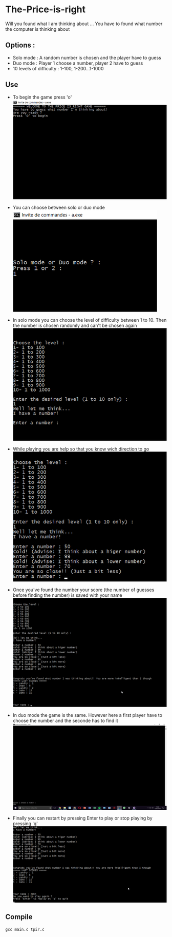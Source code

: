 # The-Price-is-right
  Will you found what I am thinking about ...
  You have to found what number the computer is thinking  about

## Options : 
 - Solo mode : A random number is chosen and the player have to guess
 - Duo mode : Player 1 choose a number, player 2 have to guess
 - 10 levels of difficulty : 1-100, 1-200...1-1000

## Use
 - To begin the game press 'o'
   ![Alt Text](screenshots/begin.png?raw=true "Press 'O' to begin")
 
 - You can choose between solo or duo mode
    ![Alt Text](screenshots/gamemode.png?raw=true "Press 1 or 2 to choose a mode")
 
 - In solo mode you can choose the level of difficulty between 1 to 10. Then the number is chosen randomly and can't be chosen again
   ![Alt Text](screenshots/level.png?raw=true "You can press 1 to 10 to choose a level")
 
 - While playing you are help so that you know wich direction to go
   ![Alt Text](screenshots/advise.png?raw=true "The program tell you if you're about to find the number or not")
 
 - Once you've found the number your score (the number of guesses before finding the number) is saved with your name
   ![Alt Text](screenshots/lastscores.png?raw=true "Your score is saved at the end of the game")
 
 - In duo mode the game is the same. However here a first player have to choose the number and the seconde has to find it
   ![Alt Text](screenshots/pduo.png?raw=true "In duo mode player 1 choose the number to guess")
 
 - Finally you can restart by pressing Enter to play or stop playing by pressing 'q'
   ![Alt Text](screenshots/restart.png?raw=true "You can restart or quit the game easily")
 
## Compile
  ````
  gcc main.c tpir.c
  ````
